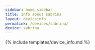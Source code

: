 ```yaml
---
sidebar: home_sidebar
title: Info about sabrina
layout: deviceinfo
permalink: /devices/sabrina/
device: sabrina
---
```

{% include templates/device_info.md %}
